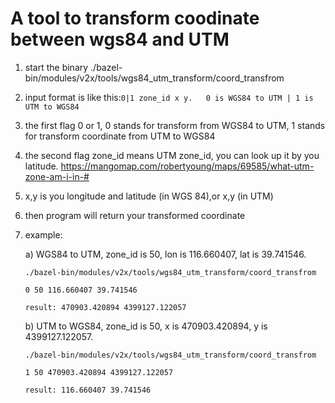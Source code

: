 # A tool to transform coodinate between wgs84 and UTM

1. start the binary
./bazel-bin/modules/v2x/tools/wgs84_utm_transform/coord_transfrom
2. input format is like this:`0|1 zone_id x y.   0 is WGS84 to UTM | 1 is UTM to WGS84`
3. the first flag 0 or 1, 0 stands for transform from WGS84 to UTM, 1 stands for transform coordinate from UTM to WGS84
4. the second flag zone_id means UTM zone_id, you can look up it by you latitude. https://mangomap.com/robertyoung/maps/69585/what-utm-zone-am-i-in-#
5. x,y is you longitude and latitude (in WGS 84),or x,y (in UTM)
6. then program will return your transformed coordinate
7. example:

    a) WGS84 to UTM, zone_id is 50, lon is 116.660407, lat is 39.741546.
    ```
    ./bazel-bin/modules/v2x/tools/wgs84_utm_transform/coord_transfrom

    0 50 116.660407 39.741546

    result: 470903.420894 4399127.122057
    ```
    b) UTM to WGS84, zone_id is 50, x is 470903.420894, y is 4399127.122057.
    ```
    ./bazel-bin/modules/v2x/tools/wgs84_utm_transform/coord_transfrom

    1 50 470903.420894 4399127.122057

    result: 116.660407 39.741546
    ```
